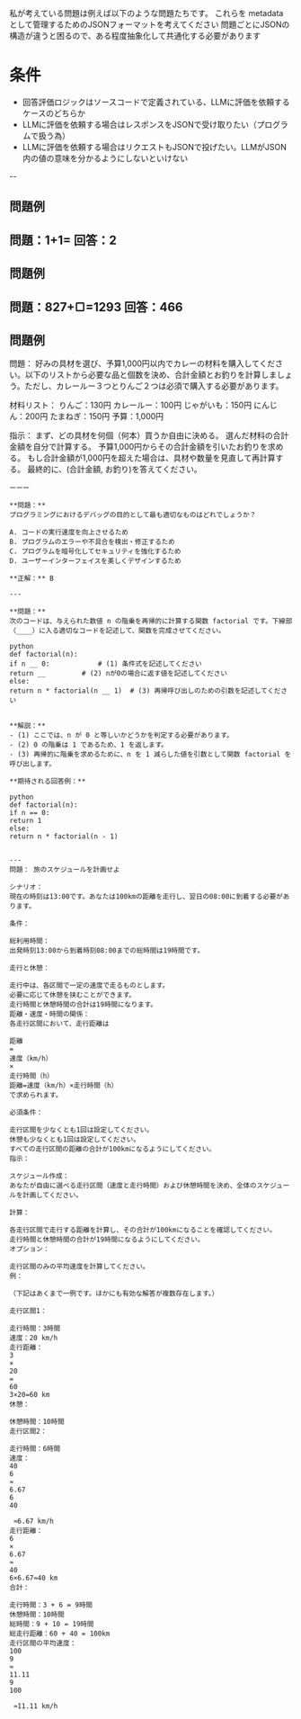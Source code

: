 私が考えている問題は例えば以下のような問題たちです。
これらを metadata として管理するためのJSONフォーマットを考えてください
問題ごとにJSONの構造が違うと困るので、ある程度抽象化して共通化する必要があります

# 条件
- 回答評価ロジックはソースコードで定義されている、LLMに評価を依頼するケースのどちらか
- LLMに評価を依頼する場合はレスポンスをJSONで受け取りたい（プログラムで扱う為）
- LLMに評価を依頼する場合はリクエストもJSONで投げたい。LLMがJSON内の値の意味を分かるようにしないといけない

--
## 問題例
問題：1+1=
回答：2
--
## 問題例
問題：827+▢=1293
回答：466
--
## 問題例
問題：
好みの具材を選び、予算1,000円以内でカレーの材料を購入してください。以下のリストから必要な品と個数を決め、合計金額とお釣りを計算しましょう。ただし、カレールー３つとりんご２つは必須で購入する必要があります。

材料リスト：
りんご：130円
カレールー：100円
じゃがいも：150円
にんじん：200円
たまねぎ：150円
予算：1,000円

指示：
まず、どの具材を何個（何本）買うか自由に決める。
選んだ材料の合計金額を自分で計算する。
予算1,000円からその合計金額を引いたお釣りを求める。
もし合計金額が1,000円を超えた場合は、具材や数量を見直して再計算する。
最終的に、(合計金額, お釣り)を答えてください。

```
ーーー

**問題：**  
プログラミングにおけるデバッグの目的として最も適切なものはどれでしょうか？

A. コードの実行速度を向上させるため  
B. プログラムのエラーや不具合を検出・修正するため  
C. プログラムを暗号化してセキュリティを強化するため  
D. ユーザーインターフェイスを美しくデザインするため

**正解：** B

---

**問題：**  
次のコードは、与えられた数値 n の階乗を再帰的に計算する関数 factorial です。下線部（____）に入る適切なコードを記述して、関数を完成させてください。

python
def factorial(n):
if n __ 0:            # (1) 条件式を記述してください
return __         # (2) nが0の場合に返す値を記述してください
else:
return n * factorial(n __ 1)  # (3) 再帰呼び出しのための引数を記述してください


**解説：**
- (1) ここでは、n が 0 と等しいかどうかを判定する必要があります。
- (2) 0 の階乗は 1 であるため、1 を返します。
- (3) 再帰的に階乗を求めるために、n を 1 減らした値を引数として関数 factorial を呼び出します。

**期待される回答例：**

python
def factorial(n):
if n == 0:
return 1
else:
return n * factorial(n - 1)


---
問題： 旅のスケジュールを計画せよ

シナリオ：
現在の時刻は13:00です。あなたは100kmの距離を走行し、翌日の08:00に到着する必要があります。

条件：

総利用時間：
出発時刻13:00から到着時刻08:00までの総時間は19時間です。

走行と休憩：

走行中は、各区間で一定の速度で走るものとします。
必要に応じて休憩を挟むことができます。
走行時間と休憩時間の合計は19時間になります。
距離・速度・時間の関係：
各走行区間において、走行距離は

距離
=
速度（km/h）
×
走行時間（h）
距離=速度（km/h）×走行時間（h）
で求められます。

必須条件：

走行区間を少なくとも1回は設定してください。
休憩も少なくとも1回は設定してください。
すべての走行区間の距離の合計が100kmになるようにしてください。
指示：

スケジュール作成：
あなたが自由に選べる走行区間（速度と走行時間）および休憩時間を決め、全体のスケジュールを計画してください。

計算：

各走行区間で走行する距離を計算し、その合計が100kmになることを確認してください。
走行時間と休憩時間の合計が19時間になるようにしてください。
オプション：

走行区間のみの平均速度を計算してください。
例：

（下記はあくまで一例です。ほかにも有効な解答が複数存在します。）

走行区間1：

走行時間：3時間
速度：20 km/h
走行距離：
3
×
20
=
60
3×20=60 km
休憩：

休憩時間：10時間
走行区間2：

走行時間：6時間
速度：
40
6
≈
6.67
6
40
​
 ≈6.67 km/h
走行距離：
6
×
6.67
≈
40
6×6.67≈40 km
合計：

走行時間：3 + 6 = 9時間
休憩時間：10時間
総時間：9 + 10 = 19時間
総走行距離：60 + 40 = 100km
走行区間の平均速度：
100
9
≈
11.11
9
100
​
 ≈11.11 km/h
